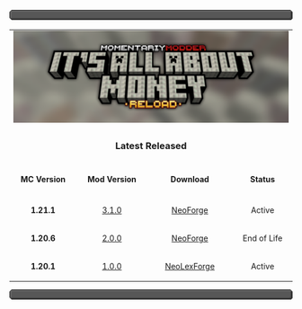 <p><img src="https://raw.githubusercontent.com/MomentariyModder/branding/main/sites/site/line.png" alt="" /></p>
<table><tbody>
    <tr>
        <td colspan="5"><img src="https://raw.githubusercontent.com/MomentariyModder/branding/main/sites/projects-banner/iaam.png" width="100%"></td>
    </tr>
    <tr>
        <td colspan="5"><h3 align="center">Latest Released</h3></td>
    </tr>
    <tr>
        <td><h4 align="center">MC Version</h4></td>
        <td><h4 align="center">Mod Version</h4></td>
        <td colspan="2"><h4 align="center">Download</h4></td>
		<td><h4 align="center">Status</h4></td>
    </tr>
	<tr>
        <td><p align="center"><b>1.21.1</b></p></td>
        <td><p align="center"><a href="https://momentariymodder.netlify.app/blog/iaam-3.1.0">3.1.0</a></p></td>
        <td colspan="2"><p align="center"><a href="https://github.com/MomentariyModder/release/blob/main/supported/its_all_about_money_reload/neoforge/1.21.1/%5BNeoForge%201.21.1%5DIt's%20All%20About%20Money%20Reload%5B3.1.0%5D.jar">NeoForge</a></p></td>
        <td><p align="center">Active</p></td>
    </tr>
	<tr>
        <td><p align="center"><b>1.20.6</b></p></td>
        <td><p align="center"><a href="https://momentariymodder.netlify.app/blog/iaatm-release">2.0.0</a></p></td>
        <td colspan="2"><p align="center"><a href="https://github.com/MomentariyModder/release/blob/main/supported/its_all_about_money_reload/neoforge/1.20.6/%5BNeoForge%201.20.6%5DIt's%20All%20About%20the%20Money%20Reload%5B2.0.0%5D.jar">NeoForge</a></p></td>
        <td><p align="center">End of Life</p></td>
    </tr
    <tr>
        <td rowspan="2"><p align="center"><b>1.20.1</b></p></td>
        <td><p align="center"><a href="https://momentariymodder.netlify.app/blog/iaatm-release">1.0.0</a></p></td>
        <td colspan="2"><p align="center"><a href="https://github.com/MomentariyModder/release/blob/main/supported/its_all_about_money_reload/forge/1.20.1/%5BNeoLexForge%201.20.1%5DIt's%20All%20About%20the%20Money%20Reload%5B1.0.0%5D.jar">NeoLexForge</a></p></td>
        <td><p align="center">Active</p></td>
    </tr></tbody>
</table>
<p><img src="https://raw.githubusercontent.com/MomentariyModder/branding/main/sites/site/line.png" alt="" /></p>